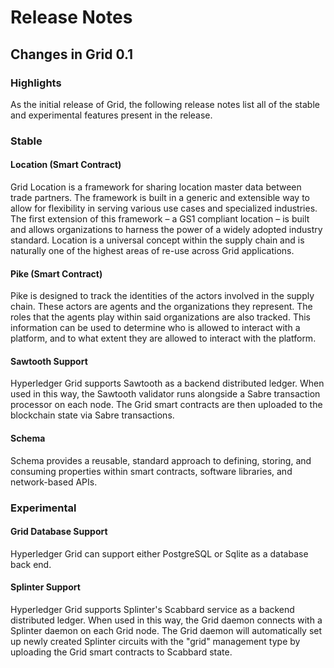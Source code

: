 # Release Notes

## Changes in Grid 0.1

### Highlights

As the initial release of Grid, the following release notes list all of the
stable and experimental features present in the release.

### Stable

#### Location (Smart Contract)

Grid Location is a framework for sharing location master data between trade
partners. The framework is built in a generic and extensible way to allow for
flexibility in serving various use cases and specialized industries. The first
extension of this framework – a GS1 compliant location – is built and allows
organizations to harness the power of a widely adopted industry standard.
Location is a universal concept within the supply chain and is naturally one of
the highest areas of re-use across Grid applications.

#### Pike (Smart Contract)

Pike is designed to track the identities of the actors involved in the supply
chain. These actors are agents and the organizations they represent. The roles
that the agents play within said organizations are also tracked. This
information can be used to determine who is allowed to interact with a platform,
and to what extent they are allowed to interact with the platform.

#### Sawtooth Support

Hyperledger Grid supports Sawtooth as a backend distributed ledger. When used
in this way, the Sawtooth validator runs alongside a Sabre transaction
processor on each node. The Grid smart contracts are then uploaded to the
blockchain state via Sabre transactions.

#### Schema

Schema provides a reusable, standard approach to defining, storing, and
consuming properties within smart contracts, software libraries, and
network-based APIs.

### Experimental

#### Grid Database Support

Hyperledger Grid can support either PostgreSQL or Sqlite as a database back end.

#### Splinter Support

Hyperledger Grid supports Splinter's Scabbard service as a backend distributed
ledger. When used in this way, the Grid daemon connects with a Splinter daemon
on each Grid node. The Grid daemon will automatically set up newly created
Splinter circuits with the "grid" management type by uploading the Grid smart
contracts to Scabbard state.
